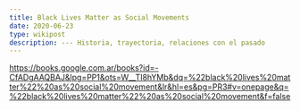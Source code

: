 ```yaml
---
title: Black Lives Matter as Social Movements
date: 2020-06-23
type: wikipost
description: --- Historia, trayectoria, relaciones con el pasado
---
```



https://books.google.com.ar/books?id=-CfADgAAQBAJ&lpg=PP1&ots=W__TI8hYMb&dq=%22black%20lives%20matter%22%20as%20social%20movement&lr&hl=es&pg=PR3#v=onepage&q=%22black%20lives%20matter%22%20as%20social%20movement&f=false




